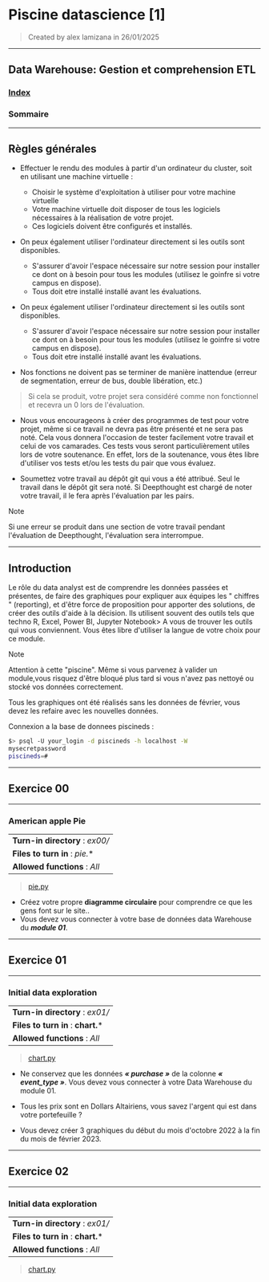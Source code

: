 # Piscine datascience [1]

> Created by alex lamizana in 26/01/2025
----------------------------------------------------------------------------

## Data Warehouse: Gestion et comprehension ETL

### [Index](/README.md)

### Sommaire

----------------------------------------------------------------------------

## Règles générales

- Effectuer le rendu des modules à partir d'un ordinateur du cluster, soit en utilisant une machine virtuelle :
  - Choisir le système d'exploitation à utiliser pour votre machine virtuelle
  - Votre machine virtuelle doit disposer de tous les logiciels nécessaires à la réalisation de votre projet.
  - Ces logiciels doivent être configurés et installés.

- On peux également utiliser l'ordinateur directement si les outils sont disponibles.
  - S'assurer d'avoir l'espace nécessaire sur notre session pour installer ce dont on à besoin pour tous les modules (utilisez le goinfre si votre campus en dispose).
  - Tous doit etre installé installé avant les évaluations.

- On peux également utiliser l'ordinateur directement si les outils sont disponibles.
  - S'assurer d'avoir l'espace nécessaire sur notre session pour installer ce dont on à besoin pour tous les modules (utilisez le goinfre si votre campus en dispose).
  - Tous doit etre installé installé avant les évaluations.

- Nos fonctions ne doivent pas se terminer de manière inattendue (erreur de segmentation, erreur de bus, double libération, etc.)

> Si cela se produit, votre projet sera considéré comme non fonctionnel et recevra un 0 lors de l'évaluation.

- Nous vous encourageons à créer des programmes de test pour votre projet, même si ce travail ne devra pas être présenté et ne sera pas noté.
Cela vous donnera l'occasion de tester facilement votre travail et celui de vos camarades.
Ces tests vous seront particulièrement utiles lors de votre soutenance.
En effet, lors de la soutenance, vous êtes libre d'utiliser vos tests
et/ou les tests du pair que vous évaluez.

- Soumettez votre travail au dépôt git qui vous a été attribué. Seul le travail dans le dépôt git sera noté. Si Deepthought est chargé de noter votre travail, il le fera
après l'évaluation par les pairs.

> [!NOTE]
> Si une erreur se produit dans une section de votre travail
> pendant l'évaluation de Deepthought, l'évaluation sera interrompue.

----------------------------------------------------------------------------

## Introduction

Le rôle du data analyst est de comprendre les données passées et présentes, de faire des graphiques pour expliquer aux équipes les " chiffres " (reporting), et d'être force de proposition pour apporter des solutions, de créer des outils d'aide à la décision.
Ils utilisent souvent des outils tels que techno R, Excel, Power BI, Jupyter Notebook>
A vous de trouver les outils qui vous conviennent. Vous êtes libre d'utiliser la langue de votre choix pour ce module.

> [!NOTE]
> Attention à cette "piscine". Même si vous parvenez à valider un module,vous risquez d'être bloqué plus tard si vous n'avez pas nettoyé ou stocké vos données correctement.

Tous les graphiques ont été réalisés sans les données de février, vous devez les refaire avec les nouvelles données.

Connexion a la base de donnees piscineds :

```bash
$> psql -U your_login -d piscineds -h localhost -W
mysecretpassword
piscineds=#
```

----------------------------------------------------------------------------

## Exercice 00

----------------------------------------------------------------------------

### American apple Pie

|                                   |
| :-------------------------------- |
| **Turn-in directory** :  *ex00/*  |
| **Files to turn in**  :  *pie.**   |
| **Allowed functions** :  *All*    |

> [pie.py](/data_analyst/ex00/pie.py)

- Créez votre propre **diagramme circulaire** pour comprendre ce que les gens font sur le site..
- Vous devez vous connecter à votre base de données data Warehouse du ***module 01***.

----------------------------------------------------------------------------

## Exercice 01

----------------------------------------------------------------------------

### Initial data exploration

|                                                   |
| :------------------------------------------------ |
| **Turn-in directory** :  *ex01/*                  |
| **Files to turn in**  :  **chart.***    |
| **Allowed functions** :  *All*                    |

> [chart.py](/data_analyst/ex01/chart.py)

- Ne conservez que les données ***« purchase »*** de la colonne ***« event_type »***. Vous devez vous connecter à votre Data Warehouse du module 01.

- Tous les prix sont en Dollars Altairiens, vous savez l'argent qui est dans votre portefeuille ?

- Vous devez créer 3 graphiques du début du mois d'octobre 2022 à la fin du mois de février 2023.

----------------------------------------------------------------------------

## Exercice 02

----------------------------------------------------------------------------

### Initial data exploration

|                                                   |
| :------------------------------------------------ |
| **Turn-in directory** :  *ex01/*                  |
| **Files to turn in**  :  **chart.***    |
| **Allowed functions** :  *All*                    |

> [chart.py](/data_analyst/ex01/chart.py)
